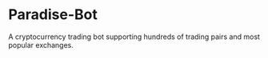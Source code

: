 # Paradise-Bot
A cryptocurrency trading bot supporting hundreds of trading pairs and most popular exchanges.
